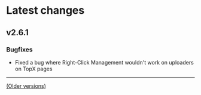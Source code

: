 # Latest changes
## v2.6.1
### Bugfixes
- Fixed a bug where Right-Click Management wouldn't work on uploaders on TopX pages

---

[(Older versions)](https://github.com/ceodoe/noshitempornium/blob/master/CHANGELOG_OLD.md#older-versions)
